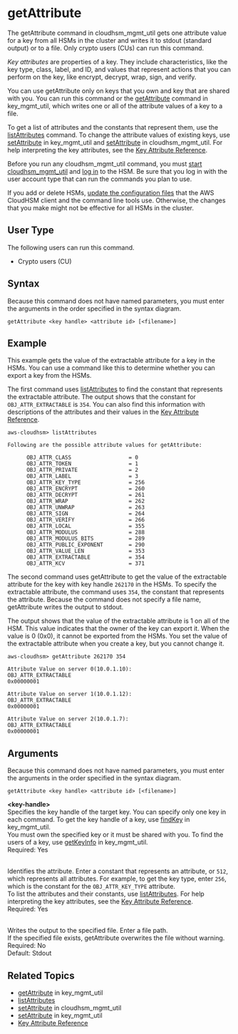 # getAttribute<a name="cloudhsm_mgmt_util-getAttribute"></a>

The getAttribute command in cloudhsm\_mgmt\_util gets one attribute value for a key from all HSMs in the cluster and writes it to stdout \(standard output\) or to a file\. Only crypto users \(CUs\) can run this command\. 

*Key attributes* are properties of a key\. They include characteristics, like the key type, class, label, and ID, and values that represent actions that you can perform on the key, like encrypt, decrypt, wrap, sign, and verify\. 

You can use getAttribute only on keys that you own and key that are shared with you\. You can run this command or the [getAttribute](#cloudhsm_mgmt_util-getAttribute) command in key\_mgmt\_util, which writes one or all of the attribute values of a key to a file\. 

To get a list of attributes and the constants that represent them, use the [listAttributes](key_mgmt_util-listAttributes.md) command\. To change the attribute values of existing keys, use [setAttribute](key_mgmt_util-setAttribute.md) in key\_mgmt\_util and [setAttribute](cloudhsm_mgmt_util-setAttribute.md) in cloudhsm\_mgmt\_util\. For help interpreting the key attributes, see the [Key Attribute Reference](key-attribute-table.md)\.

Before you run any cloudhsm\_mgmt\_util command, you must [start cloudhsm\_mgmt\_util](cloudhsm_mgmt_util-getting-started.md#cloudhsm_mgmt_util-start) and [log in](cloudhsm_mgmt_util-getting-started.md#cloudhsm_mgmt_util-log-in) to the HSM\. Be sure that you log in with the user account type that can run the commands you plan to use\.

If you add or delete HSMs, [update the configuration files](cloudhsm_mgmt_util-getting-started.md#cloudhsm_mgmt_util-setup) that the AWS CloudHSM client and the command line tools use\. Otherwise, the changes that you make might not be effective for all HSMs in the cluster\.

## User Type<a name="chmu-getAttribute-userType"></a>

The following users can run this command\.
+ Crypto users \(CU\)

## Syntax<a name="chmu-getAttribute-syntax"></a>

Because this command does not have named parameters, you must enter the arguments in the order specified in the syntax diagram\.

```
getAttribute <key handle> <attribute id> [<filename>]
```

## Example<a name="chmu-getAttribute-examples"></a>

This example gets the value of the extractable attribute for a key in the HSMs\. You can use a command like this to determine whether you can export a key from the HSMs\. 

The first command uses [listAttributes](cloudhsm_mgmt_util-listAttributes.md) to find the constant that represents the extractable attribute\. The output shows that the constant for `OBJ_ATTR_EXTRACTABLE` is `354`\. You can also find this information with descriptions of the attributes and their values in the [Key Attribute Reference](key-attribute-table.md)\.

```
aws-cloudhsm> listAttributes

Following are the possible attribute values for getAttribute:

      OBJ_ATTR_CLASS                  = 0
      OBJ_ATTR_TOKEN                  = 1
      OBJ_ATTR_PRIVATE                = 2
      OBJ_ATTR_LABEL                  = 3
      OBJ_ATTR_KEY_TYPE               = 256
      OBJ_ATTR_ENCRYPT                = 260
      OBJ_ATTR_DECRYPT                = 261
      OBJ_ATTR_WRAP                   = 262
      OBJ_ATTR_UNWRAP                 = 263
      OBJ_ATTR_SIGN                   = 264
      OBJ_ATTR_VERIFY                 = 266
      OBJ_ATTR_LOCAL                  = 355
      OBJ_ATTR_MODULUS                = 288
      OBJ_ATTR_MODULUS_BITS           = 289
      OBJ_ATTR_PUBLIC_EXPONENT        = 290
      OBJ_ATTR_VALUE_LEN              = 353
      OBJ_ATTR_EXTRACTABLE            = 354
      OBJ_ATTR_KCV                    = 371
```

The second command uses getAttribute to get the value of the extractable attribute for the key with key handle `262170` in the HSMs\. To specify the extractable attribute, the command uses `354`, the constant that represents the attribute\. Because the command does not specify a file name, getAttribute writes the output to stdout\.

The output shows that the value of the extractable attribute is 1 on all of the HSM\. This value indicates that the owner of the key can export it\. When the value is 0 \(0x0\), it cannot be exported from the HSMs\. You set the value of the extractable attribute when you create a key, but you cannot change it\.

```
aws-cloudhsm> getAttribute 262170 354

Attribute Value on server 0(10.0.1.10):
OBJ_ATTR_EXTRACTABLE
0x00000001

Attribute Value on server 1(10.0.1.12):
OBJ_ATTR_EXTRACTABLE
0x00000001

Attribute Value on server 2(10.0.1.7):
OBJ_ATTR_EXTRACTABLE
0x00000001
```

## Arguments<a name="chmu-getAttribute-params"></a>

Because this command does not have named parameters, you must enter the arguments in the order specified in the syntax diagram\.

```
getAttribute <key handle> <attribute id> [<filename>]
```

**<key\-handle>**  
Specifies the key handle of the target key\. You can specify only one key in each command\. To get the key handle of a key, use [findKey](key_mgmt_util-findKey.md) in key\_mgmt\_util\.   
You must own the specified key or it must be shared with you\. To find the users of a key, use [getKeyInfo](key_mgmt_util-getKeyInfo.md) in key\_mgmt\_util\.   
Required: Yes

**<attribute id>**  
Identifies the attribute\. Enter a constant that represents an attribute, or `512`, which represents all attributes\. For example, to get the key type, enter `256`, which is the constant for the `OBJ_ATTR_KEY_TYPE` attribute\.  
To list the attributes and their constants, use [listAttributes](key_mgmt_util-listAttributes.md)\. For help interpreting the key attributes, see the [Key Attribute Reference](key-attribute-table.md)\.  
Required: Yes

**<filename>**  
Writes the output to the specified file\. Enter a file path\.  
If the specified file exists, getAttribute overwrites the file without warning\.  
Required: No  
Default: Stdout

## Related Topics<a name="chmu-getAttribute-seealso"></a>
+ [getAttribute](key_mgmt_util-getAttribute.md) in key\_mgmt\_util
+ [listAttributes](cloudhsm_mgmt_util-listAttributes.md)
+ [setAttribute](cloudhsm_mgmt_util-setAttribute.md) in cloudhsm\_mgmt\_util
+ [setAttribute](key_mgmt_util-setAttribute.md) in key\_mgmt\_util
+ [Key Attribute Reference](key-attribute-table.md)